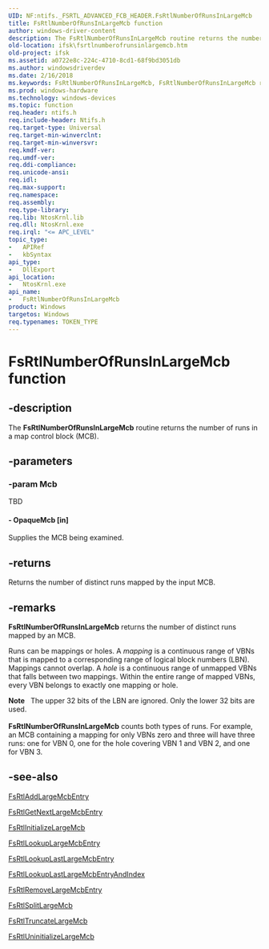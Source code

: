 ```yaml
---
UID: NF:ntifs._FSRTL_ADVANCED_FCB_HEADER.FsRtlNumberOfRunsInLargeMcb
title: FsRtlNumberOfRunsInLargeMcb function
author: windows-driver-content
description: The FsRtlNumberOfRunsInLargeMcb routine returns the number of runs in a map control block (MCB).
old-location: ifsk\fsrtlnumberofrunsinlargemcb.htm
old-project: ifsk
ms.assetid: a0722e8c-224c-4710-8cd1-68f9bd3051db
ms.author: windowsdriverdev
ms.date: 2/16/2018
ms.keywords: FsRtlNumberOfRunsInLargeMcb, FsRtlNumberOfRunsInLargeMcb routine [Installable File System Drivers], fsrtlref_26b0787d-7f2e-4bfa-a36f-505836d50d2c.xml, ifsk.fsrtlnumberofrunsinlargemcb, ntifs/FsRtlNumberOfRunsInLargeMcb
ms.prod: windows-hardware
ms.technology: windows-devices
ms.topic: function
req.header: ntifs.h
req.include-header: Ntifs.h
req.target-type: Universal
req.target-min-winverclnt: 
req.target-min-winversvr: 
req.kmdf-ver: 
req.umdf-ver: 
req.ddi-compliance: 
req.unicode-ansi: 
req.idl: 
req.max-support: 
req.namespace: 
req.assembly: 
req.type-library: 
req.lib: NtosKrnl.lib
req.dll: NtosKrnl.exe
req.irql: "<= APC_LEVEL"
topic_type:
-	APIRef
-	kbSyntax
api_type:
-	DllExport
api_location:
-	NtosKrnl.exe
api_name:
-	FsRtlNumberOfRunsInLargeMcb
product: Windows
targetos: Windows
req.typenames: TOKEN_TYPE
---
```


# FsRtlNumberOfRunsInLargeMcb function


## -description


The <b>FsRtlNumberOfRunsInLargeMcb</b> routine returns the number of runs in a map control block (MCB).


## -parameters




### -param Mcb

TBD




#### - OpaqueMcb [in]

Supplies the MCB being examined.


## -returns



Returns the number of distinct runs mapped by the input MCB.




## -remarks



<b>FsRtlNumberOfRunsInLargeMcb</b> returns the number of distinct runs mapped by an MCB. 

Runs can be mappings or holes. A <i>mapping</i> is a continuous range of VBNs that is mapped to a corresponding range of logical block numbers (LBN). Mappings cannot overlap. A <i>hole</i> is a continuous range of unmapped VBNs that falls between two mappings. Within the entire range of mapped VBNs, every VBN belongs to exactly one mapping or hole.

<div class="alert"><b>Note</b>    The upper 32 bits of the LBN are ignored. Only the lower 32 bits are used. </div>
<div> </div>
<b>FsRtlNumberOfRunsInLargeMcb</b> counts both types of runs. For example, an MCB containing a mapping for only VBNs zero and three will have three runs: one for VBN 0, one for the hole covering VBN 1 and VBN 2, and one for VBN 3.




## -see-also




<a href="https://msdn.microsoft.com/library/windows/hardware/ff545587">FsRtlAddLargeMcbEntry</a>



<a href="https://msdn.microsoft.com/library/windows/hardware/ff546040">FsRtlGetNextLargeMcbEntry</a>



<a href="https://msdn.microsoft.com/library/windows/hardware/ff546132">FsRtlInitializeLargeMcb</a>



<a href="https://msdn.microsoft.com/library/windows/hardware/ff546902">FsRtlLookupLargeMcbEntry</a>



<a href="https://msdn.microsoft.com/library/windows/hardware/ff546910">FsRtlLookupLastLargeMcbEntry</a>



<a href="https://msdn.microsoft.com/library/windows/hardware/ff546918">FsRtlLookupLastLargeMcbEntryAndIndex</a>



<a href="https://msdn.microsoft.com/library/windows/hardware/ff547215">FsRtlRemoveLargeMcbEntry</a>



<a href="https://msdn.microsoft.com/library/windows/hardware/ff547269">FsRtlSplitLargeMcb</a>



<a href="https://msdn.microsoft.com/library/windows/hardware/ff547303">FsRtlTruncateLargeMcb</a>



<a href="https://msdn.microsoft.com/library/windows/hardware/ff547318">FsRtlUninitializeLargeMcb</a>
 

 

